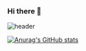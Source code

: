 ### Hi there 👋

<!--
**Jang-Seonguk/Jang-Seonguk** is a ✨ _special_ ✨ repository because its `README.md` (this file) appears on your GitHub profile.

Here are some ideas to get you started:

- 🔭 I’m currently working on ...
- 🌱 I’m currently learning ...
- 👯 I’m looking to collaborate on ...
- 🤔 I’m looking for help with ...
- 💬 Ask me about ...
- 📫 How to reach me: ...
- 😄 Pronouns: ...
- ⚡ Fun fact: ...
-->

![header](https://capsule-render.vercel.app/api?type=waving&color=BCA9F5&height=300&section=header&text=Seong-uk%20&fontSize=90&fontColor=BE81F7)




[![Anurag's GitHub stats](https://github-readme-stats.vercel.app/api?username=Jang-Seonguk)](https://github.com/anuraghazra/github-readme-stats)



